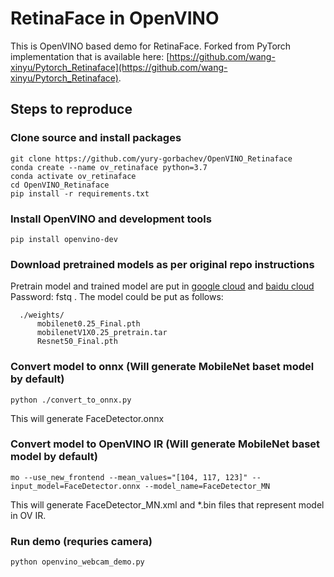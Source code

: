 # RetinaFace in OpenVINO

This is OpenVINO based demo for RetinaFace. Forked from PyTorch implementation that is available here: [https://github.com/wang-xinyu/Pytorch_Retinaface](https://github.com/wang-xinyu/Pytorch_Retinaface).

## Steps to reproduce

### Clone source and install packages
```Shell
git clone https://github.com/yury-gorbachev/OpenVINO_Retinaface
conda create --name ov_retinaface python=3.7
conda activate ov_retinaface
cd OpenVINO_Retinaface
pip install -r requirements.txt
```

### Install OpenVINO and development tools
```Shell
pip install openvino-dev
```

### Download pretrained models as per original repo instructions

Pretrain model  and trained model are put in [google cloud](https://drive.google.com/open?id=1oZRSG0ZegbVkVwUd8wUIQx8W7yfZ_ki1) and [baidu cloud](https://pan.baidu.com/s/12h97Fy1RYuqMMIV-RpzdPg) Password: fstq . The model could be put as follows:
```Shell
  ./weights/
      mobilenet0.25_Final.pth
      mobilenetV1X0.25_pretrain.tar
      Resnet50_Final.pth
```

### Convert model to onnx (Will generate MobileNet baset model by default)

```Shell
python ./convert_to_onnx.py
```
This will generate FaceDetector.onnx

### Convert model to OpenVINO IR (Will generate MobileNet baset model by default)

```Shell
mo --use_new_frontend --mean_values="[104, 117, 123]" --input_model=FaceDetector.onnx --model_name=FaceDetector_MN
```
This will generate FaceDetector_MN.xml and *.bin files that represent model in OV IR.

### Run demo (requries camera)
```Shell
python openvino_webcam_demo.py
```
